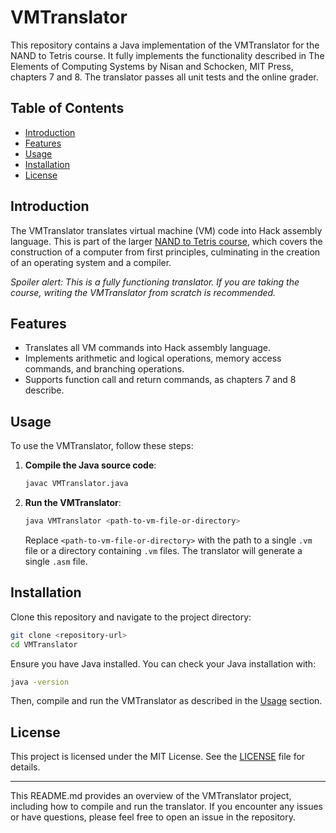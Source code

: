 # VMTranslator

This repository contains a Java implementation of the VMTranslator for the NAND to Tetris course. It fully implements the functionality described in The Elements of Computing Systems by Nisan and Schocken, MIT Press, chapters 7 and 8. The translator passes all unit tests and the online grader.

## Table of Contents
- [Introduction](#introduction)
- [Features](#features)
- [Usage](#usage)
- [Installation](#installation)
- [License](#license)

## Introduction

The VMTranslator translates virtual machine (VM) code into Hack assembly language. This is part of the larger [NAND to Tetris course](https://www.nand2tetris.org/), which covers the construction of a computer from first principles, culminating in the creation of an operating system and a compiler.

_Spoiler alert: This is a fully functioning translator. If you are taking the course, writing the VMTranslator from scratch is recommended._

## Features

- Translates all VM commands into Hack assembly language.
- Implements arithmetic and logical operations, memory access commands, and branching operations.
- Supports function call and return commands, as chapters 7 and 8 describe.

## Usage

To use the VMTranslator, follow these steps:

1. **Compile the Java source code**:
   ```bash
   javac VMTranslator.java
   ```

2. **Run the VMTranslator**:
   ```bash
   java VMTranslator <path-to-vm-file-or-directory>
   ```

   Replace `<path-to-vm-file-or-directory>` with the path to a single `.vm` file or a directory containing `.vm` files. The translator will generate a single `.asm` file.

## Installation

Clone this repository and navigate to the project directory:

```bash
git clone <repository-url>
cd VMTranslator
```

Ensure you have Java installed. You can check your Java installation with:

```bash
java -version
```

Then, compile and run the VMTranslator as described in the [Usage](#usage) section.

## License

This project is licensed under the MIT License. See the [LICENSE](LICENSE) file for details.

---

This README.md provides an overview of the VMTranslator project, including how to compile and run the translator. If you encounter any issues or have questions, please feel free to open an issue in the repository.
